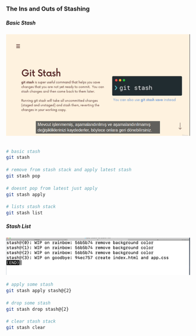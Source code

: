 ### The Ins and Outs of Stashing


##### Basic Stash

![Stash](../assets/images/2023-12-08%2020-54-12.png "Stash")

```sh

# basic stash
git stash

# remove from stash stack and apply latest stash
git stash pop

# doesnt pop from latest just apply
git stash apply

# lists stash stack
git stash list


```

##### Stash List

![Stash List](../assets/images/2023-12-08%2021-08-26.png "Stash List")

```sh
# apply some stash
git stash apply stash@{2}

# drop some stash
git stash drop stash@{2}

# clear stash stack
git stash clear

```